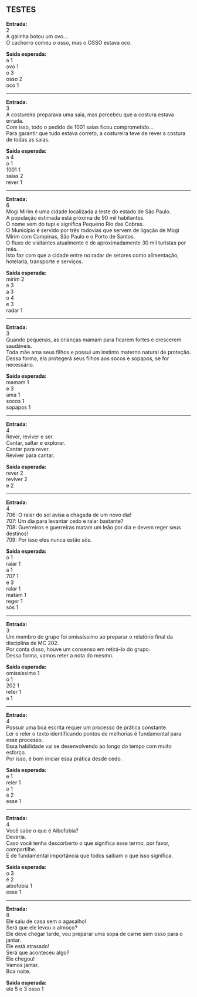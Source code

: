 ## TESTES

<b>Entrada:</b><br>
2 <br>
A galinha botou um ovo... <br>
O cachorro comeu o osso, mas o OSSO estava oco.

<b>Saída esperada:</b><br>
a 1 <br>
ovo 1 <br>
o 3 <br>
osso 2 <br>
oco 1
________________________________________

<b>Entrada:</b><br>
3 <br>
A costureira preparava uma saia, mas percebeu que a costura estava errada. <br>
Com isso, todo o pedido de 1001 saias ficou comprometido... <br>
Para garantir que tudo estava correto, a costureira teve de rever a costura de todas as saias.

<b>Saída esperada:</b><br>
a 4 <br>
o 1 <br>
1001 1 <br>
saias 2 <br>
rever 1
________________________________________

<b>Entrada:</b><br>
6 <br>
Mogi Mirim é uma cidade localizada a leste do estado de São Paulo. <br>
A população estimada está próxima de 90 mil habitantes. <br>
O nome vem do tupi e significa Pequeno Rio das Cobras. <br>
O Município é servido por três rodovias que servem de ligação de Mogi Mirim com Campinas, São Paulo e o Porto de Santos. <br>
O fluxo de visitantes atualmente é de aproximadamente 30 mil turistas por mês. <br>
Isto faz com que a cidade entre no radar de setores como alimentação, hotelaria, transporte e serviços.

<b>Saída esperada:</b><br>
mirim 2 <br>
é 3 <br>
a 3 <br>
o 4 <br>
e 3 <br>
radar 1
________________________________________

<b>Entrada:</b><br>
3 <br>
Quando pequenas, as crianças mamam para ficarem fortes e crescerem saudáveis. <br>
Toda mãe ama seus filhos e possui um instinto materno natural de proteção. <br>
Dessa forma, ela protegerá seus filhos aos socos e sopapos, se for necessário.

<b>Saída esperada:</b><br>
mamam 1 <br>
e 3 <br>
ama 1 <br>
socos 1 <br>
sopapos 1
________________________________________

<b>Entrada:</b><br>
4 <br>
Rever, reviver e ser. <br>
Cantar, saltar e explorar. <br>
Cantar para rever. <br>
Reviver para cantar.

<b>Saída esperada:</b><br>
rever 2 <br>
reviver 2 <br>
e 2
________________________________________

<b>Entrada:</b><br>
4 <br>
706: O raiar do sol avisa a chagada de um novo dia! <br>
707: Um dia para levantar cedo e ralar bastante? <br>
708: Guerreiros e guerreiras matam um leão por dia e devem reger seus destinos! <br>
709: Por isso eles nunca estão sós.

<b>Saída esperada:</b><br>
o 1 <br>
raiar 1 <br>
a 1 <br>
707 1 <br>
e 3 <br>
ralar 1 <br>
matam 1 <br>
reger 1 <br>
sós 1
________________________________________

<b>Entrada:</b><br>
3 <br>
Um membro do grupo foi omissíssimo ao preparar o relatório final da disciplina de MC 202. <br>
Por conta disso, houve um consenso em retirá-lo do grupo. <br>
Dessa forma, vamos reter a nota do mesmo.

<b>Saída esperada:</b><br>
omissíssimo 1 <br>
o 1 <br>
202 1 <br>
reter 1 <br>
a 1
________________________________________

<b>Entrada:</b><br>
4 <br>
Possuir uma boa escrita requer um processo de prática constante. <br>
Ler e reler o texto identificando pontos de melhorias é fundamental para esse processo. <br>
Essa habilidade vai se desenvolvendo ao longo do tempo com muito esforço. <br>
Por isso, é bom iniciar essa prática desde cedo.

<b>Saída esperada:</b><br>
e 1 <br>
reler 1 <br>
o 1 <br>
é 2 <br>
esse 1
________________________________________

<b>Entrada:</b><br>
4 <br>
Você sabe o que é Aibofobia? <br>
Deveria. <br>
Caso você tenha descorberto o que significa esse termo, por favor, compartilhe. <br>
É de fundamental importância que todos saibam o que isso significa.

<b>Saída esperada:</b><br>
o 3 <br>
é 2 <br>
aibofobia 1 <br>
esse 1
________________________________________

<b>Entrada:</b><br>
8 <br>
Ele saiu de casa sem o agasalho! <br>
Será que ele levou o almoço? <br>
Ele deve chegar tarde, vou preparar uma sopa de carne sem osso para o jantar. <br>
Ele está atrasado! <br>
Será que aconteceu algo? <br>
Ele chegou! <br>
Vamos jantar. <br>
Boa noite.

<b>Saída esperada:</b><br>
ele 5
o 3
osso 1

